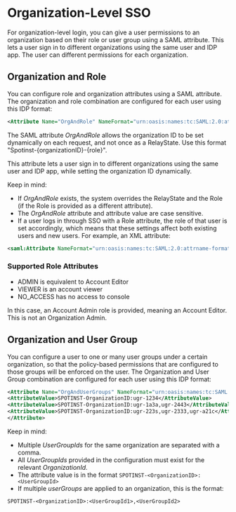 # Organization-Level SSO

For organization-level login, you can give a user permissions to an organization based on their role or user group using a SAML attribute. This lets a user sign in to different organizations using the same user and IDP app. The user can different permissions for each organization.

## Organization and Role

You can configure role and organization attributes using a SAML attribute. The organization and role combination are configured for each user using this IDP format:

```xml
<Attribute Name="OrgAndRole" NameFormat="urn:oasis:names:tc:SAML:2.0:attrname-format:basic"> <AttributeValue>SPOTINST-OrganizationID-ADMIN</AttributeValue> <AttributeValue>SPOTINST-OrganizationID-VIEWER</AttributeValue> <AttributeValue>SPOTINST-OrganizationID-VIEWER</AttributeValue> </Attribute>
```

The SAML attribute <i>OrgAndRole</i> allows the organization ID to be set dynamically on each request, and not once as a RelayState. Use this format "Spotinst-{organizationID}-{role}".

This attribute lets a user sign in to different organizations using the same user and IDP app, while setting the organization ID dynamically.

Keep in mind:
- If <i>OrgAndRole</i> exists, the system overrides the RelayState and the Role (if the Role is provided as a different attribute).
- The <i>OrgAndRole</i> attribute and attribute value are case sensitive.
- If a user logs in through SSO with a Role attribute, the role of that user is set accordingly, which means that these settings affect both existing users and new users. For example, an XML attribute:

```xml
<saml:Attribute NameFormat="urn:oasis:names:tc:SAML:2.0:attrname-format:basic" Name="Role"> <saml:AttributeValue xmlns:xsi="http://www.w3.org/2001/XMLSchema-instance" xsi:type="xs:string">ADMIN</saml:AttributeValue> </saml:Attribute>
```

### Supported Role Attributes
- ADMIN is equivalent to Account Editor
- VIEWER is an account viewer
- NO_ACCESS has no access to console

In this case, an Account Admin role is provided, meaning an Account Editor. This is not an Organization Admin.

## Organization and User Group

You can configure a user to one or many user groups under a certain organization, so that the policy-based permissions that are configured to those groups will be enforced on the user. The Organization and User Group combination are configured for each user using this IDP format:

```xml
<Attribute Name="OrgAndUserGroups" NameFormat="urn:oasis:names:tc:SAML:2.0:attrname-format:basic">
<AttributeValue>SPOTINST-OrganizationID:ugr-1234</AttributeValue>
<AttributeValue>SPOTINST-OrganizationID:ugr-1a3a,ugr-2443</AttributeValue>
<AttributeValue>SPOTINST-OrganizationID:ugr-223s,ugr-2333,ugr-a21c</AttributeValue>
</Attribute>
```

Keep in mind:
- Multiple <i>UserGroupIds</i> for the same organization are separated with a comma.
- All <i>UserGroupIds</i> provided in the configuration must exist for the relevant <i>OrganizationId</i>.
- The attribute value is in the format `SPOTINST-<OrganizationID>:<UserGroupId>`
- If multiple <i>userGroups</i> are applied to an organization, this is the format:

```
SPOTINST-<OrganizationID>:<UserGroupId1>,<UserGroupId2>
```
